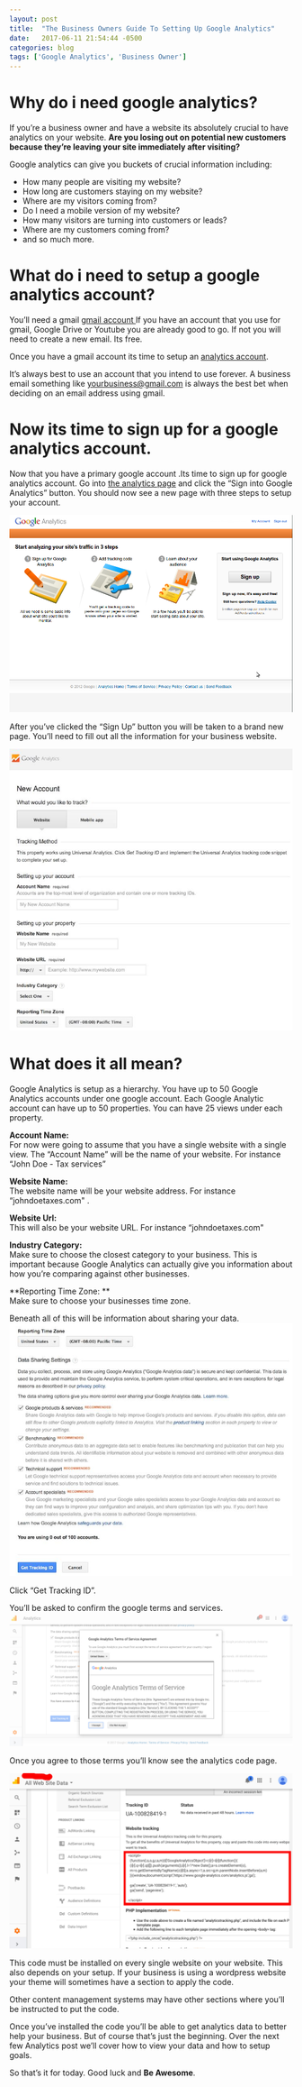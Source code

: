 ```yaml
---
layout: post
title:  "The Business Owners Guide To Setting Up Google Analytics"
date:   2017-06-11 21:54:44 -0500
categories: blog
tags: ['Google Analytics', 'Business Owner']
---
```


Why do i need google analytics?
================================

If you’re a business owner and have a website its absolutely crucial to have analytics on your website.
**Are you losing out on potential new customers because they’re leaving your site immediately after visiting?**

Google analytics can give you buckets of crucial information including:

* How many people are visiting my website?
* How long are customers staying on my website?
* Where are my visitors coming from?
* Do I need a mobile version of my website?
* How many visitors are turning into customers or leads?
* Where are my customers coming from?
* and so much more.

What do i need to setup a google analytics account?
====================================================

You’ll need a gmail [gmail account ](https://myaccount.google.com/ "Google Account") If you have an account that you use for gmail,
Google Drive or Youtube you are already good to go. If not you will need to create a new email. Its free.

Once you have a gmail account its time to setup an [analytics account](https://www.google.com/analytics/#?modal_active=none).

It’s always best to use an account that you intend to use forever. A business email something like yourbusiness@gmail.com
is always the best bet when deciding on an email address using gmail.

Now its time to sign up for a google analytics account.
========================================================

Now that you have a primary google account .Its time to sign up for google analytics account.
Go into [the analytics page](https://www.google.com/analytics/#?modal_active=none)  and click the “Sign into Google Analytics” button.
You should now see a new page with three steps to setup your account.

![Three steps to sign up](/assets/img/analytics-1.png)

After you’ve clicked the “Sign Up” button you will be taken to a brand new page.
You’ll need to fill out all the information for your business website.

![Business Owners Guide to Google Analytics](/assets/img/analytics-2.jpg)


What does it all mean?
=======================

Google Analytics is setup as a hierarchy.  You have up to 50 Google Analytics accounts under one google account.
Each Google Analytic account can have up to 50 properties.  You can have 25 views under each property.

**Account Name:**<br />
For now were going to assume that you have a single website with a single view.
The  “Account Name” will be the name of your website.  For instance “John Doe - Tax services”

**Website Name:**<br />
The website name will be your website address. For instance “johndoetaxes.com" .

**Website Url:** <br />
This will also be your website URL.  For instance “johndoetaxes.com"

**Industry Category:** <br />
Make sure to choose the closest category to your business. This is important because Google Analytics can actually
give you information about how you’re comparing against other businesses.

**Reporting Time Zone: ** <br />
Make sure to choose your businesses time zone.

Beneath all of this will be information about sharing your data.
![Business Owners Guide to Google Analytics](/assets/img/analytics-3.jpg)

Click “Get Tracking ID”.


You’ll be asked to confirm the google terms and services.
![Business Owners Guide to Google Analytics](/assets/img/analytics-4.jpg)


Once you agree to those terms you’ll know see the analytics code page.

![Business Owners Guide to Google Analytics](/assets/img/analytics-5.jpg)

This code must be installed on every single website on your website.
This also depends on your setup. If your business is using a wordpress website your theme will sometimes have a
section to apply the code.


Other content management systems may have other sections where you’ll be instructed to put the code.

Once you’ve installed the code you’ll be able to get analytics data to better help your business. But of course that’s
just the beginning. Over the next few Analytics post we’ll cover how to view your data and how to setup goals.


So that’s it for today. Good luck and **Be Awesome**.